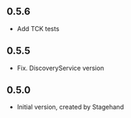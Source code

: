 ## 0.5.6

- Add TCK tests

## 0.5.5

- Fix. DiscoveryService version

## 0.5.0

- Initial version, created by Stagehand
